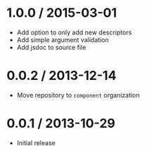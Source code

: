 1.0.0 / 2015-03-01
==================

  * Add option to only add new descriptors
  * Add simple argument validation
  * Add jsdoc to source file

0.0.2 / 2013-12-14
==================

  * Move repository to `component` organization

0.0.1 / 2013-10-29
==================

  * Initial release
